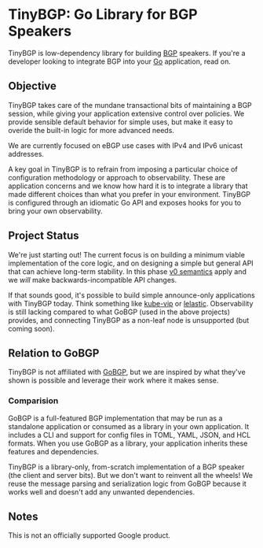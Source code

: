 # TinyBGP: Go Library for BGP Speakers

TinyBGP is low-dependency library for building
[BGP](https://en.wikipedia.org/wiki/Border_Gateway_Protocol) speakers. If you're
a developer looking to integrate BGP into your [Go](https://go.dev/)
application, read on.

## Objective

TinyBGP takes care of the mundane transactional bits of maintaining a BGP
session, while giving your application extensive control over policies. We
provide sensible default behavior for simple uses, but make it easy to overide
the built-in logic for more advanced needs.

We are currently focused on eBGP use cases with IPv4 and IPv6 unicast addresses.

A key goal in TinyBGP is to refrain from imposing a particular choice of
configuration methodology or approach to observability. These are application
concerns and we know how hard it is to integrate a library that made different
choices than what you prefer in your environment. TinyBGP is configured through
an idiomatic Go API and exposes hooks for you to bring your own observability.

## Project Status

We're just starting out! The current focus is on building a minimum viable
implementation of the core logic, and on designing a simple but general API that
can achieve long-term stability. In this phase
[v0 semantics](https://go.dev/doc/modules/version-numbers) apply and we *will*
make backwards-incompatible API changes.

If that sounds good, it's possible to build simple announce-only applications
with TinyBGP today. Think something like [kube-vip](https://kube-vip.io/) or
[lelastic](https://github.com/linode/lelastic). Observability is still lacking
compared to what GoBGP (used in the above projects) provides, and connecting
TinyBGP as a non-leaf node is unsupported (but coming soon).

## Relation to GoBGP

TinyBGP is not affiliated with [GoBGP](https://github.com/osrg/gobgp), but we
are inspired by what they've shown is possible and leverage their work where it
makes sense.

### Comparision

GoBGP is a full-featured BGP implementation that may be run as a standalone
application or consumed as a library in your own application. It includes a CLI
and support for config files in TOML, YAML, JSON, and HCL formats. When you use
GoBGP as a library, your application inherits these features and dependencies.

TinyBGP is a library-only, from-scratch implementation of a BGP speaker (the
client and server bits). But we don't want to reinvent all the wheels! We reuse
the message parsing and serialization logic from GoBGP because it works well and
doesn't add any unwanted dependencies.

## Notes
This is not an officially supported Google product.
